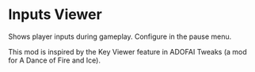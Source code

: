 # Inputs Viewer

Shows player inputs during gameplay. Configure in the pause menu.

This mod is inspired by the Key Viewer feature in <cy>ADOFAI Tweaks</c> (a mod for <cj>A Dance of</c> <cr>Fire</c> <cj>and Ice</c>).